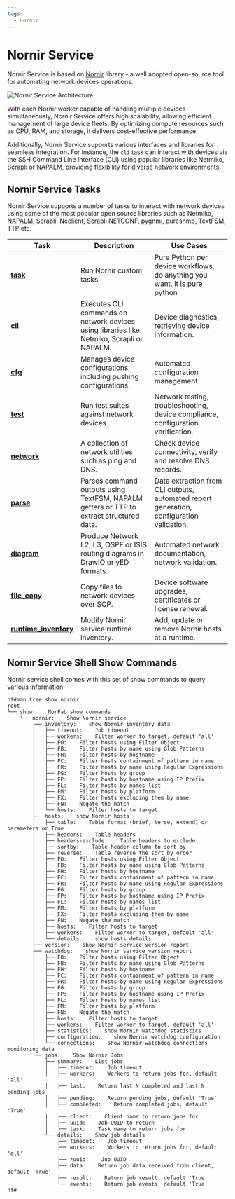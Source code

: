 ```yaml
---
tags:
  - nornir
---
```


# Nornir Service

Nornir Service is based on [Nornir](https://github.com/nornir-automation/nornir)
library - a well adopted open-source tool for automating network devices operations.
 
![Nornir Service Architecture](../../images/Nornir_Service.jpg) 

With each Nornir worker capable of handling multiple devices simultaneously, 
Nornir Service offers high scalability, allowing efficient management of 
large device fleets. By optimizing compute resources such as CPU, RAM, and 
storage, it delivers cost-effective performance.

Additionally, Nornir Service supports various interfaces and libraries for 
seamless integration. For instance, the `cli` task can interact with devices 
via the SSH Command Line Interface (CLI) using popular libraries like Netmiko, 
Scrapli or NAPALM, providing flexibility for diverse network environments.

## Nornir Service Tasks

Nornir Service supports a number of tasks to interact with network devices using 
some of the most popular open source libraries such as Netmiko, NAPALM, Scrapli, 
Ncclient, Scrapli NETCONF, pygnmi, puresnmp, TextFSM, TTP etc.

| Task          | Description  | Use Cases |
|---------------|--------------|-----------|
| **[task](services_nornir_service_tasks_task.md)** | Run Nornir custom tasks | Pure Python per device workflows, do anything you want, it is pure python |
| **[cli](services_nornir_service_tasks_cli.md)** | Executes CLI commands on network devices using libraries like Netmiko, Scrapli or NAPALM. | Device diagnostics, retrieving device information. |
| **[cfg](services_nornir_service_tasks_cfg.md)** | Manages device configurations, including pushing configurations. | Automated configuration management. |
| **[test](services_nornir_service_tasks_test.md)** | Run test suites against network devices. | Network testing, troubleshooting, device compliance, configuration verification. |
| **[network](services_nornir_service_tasks_network.md)** | A collection of network utilities such as ping and DNS. | Check device connectivity, verify and resolve DNS records. |
| **[parse](services_nornir_service_tasks_parse.md)** | Parses command outputs using TextFSM, NAPALM getters or TTP to extract structured data. | Data extraction from CLI outputs, automated report generation, configuration validation. |
| **[diagram](services_nornir_service_tasks_diagram.md)** | Produce Network L2,  L3, OSPF or ISIS routing diagrams in DrawIO or yED formats. | Automated network documentation, network validation. |
| **[file_copy](services_nornir_service_tasks_file_copy.md)** | Copy files to network devices over SCP. | Device software upgrades, certificates or license renewal. |
| **[runtime_inventory](services_nornir_service_tasks_runtime_inventory.md)** | Modify Nornir service runtime inventory. | Add, update or remove Nornir hosts at a runtime. |

## Nornir Service Shell Show Commands

Nornir service shell comes with this set of show commands to query various information:

```
nf#man tree show.nornir
root
└── show:    NorFab show commands
    └── nornir:    Show Nornir service
        ├── inventory:    show Nornir inventory data
        │   ├── timeout:    Job timeout
        │   ├── workers:    Filter worker to target, default 'all'
        │   ├── FO:    Filter hosts using Filter Object
        │   ├── FB:    Filter hosts by name using Glob Patterns
        │   ├── FH:    Filter hosts by hostname
        │   ├── FC:    Filter hosts containment of pattern in name
        │   ├── FR:    Filter hosts by name using Regular Expressions
        │   ├── FG:    Filter hosts by group
        │   ├── FP:    Filter hosts by hostname using IP Prefix
        │   ├── FL:    Filter hosts by names list
        │   ├── FM:    Filter hosts by platform
        │   ├── FX:    Filter hosts excluding them by name
        │   ├── FN:    Negate the match
        │   └── hosts:    Filter hosts to target
        ├── hosts:    show Nornir hosts
        │   ├── table:    Table format (brief, terse, extend) or parameters or True
        │   ├── headers:    Table headers
        │   ├── headers-exclude:    Table headers to exclude
        │   ├── sortby:    Table header column to sort by
        │   ├── reverse:    Table reverse the sort by order
        │   ├── FO:    Filter hosts using Filter Object
        │   ├── FB:    Filter hosts by name using Glob Patterns
        │   ├── FH:    Filter hosts by hostname
        │   ├── FC:    Filter hosts containment of pattern in name
        │   ├── FR:    Filter hosts by name using Regular Expressions
        │   ├── FG:    Filter hosts by group
        │   ├── FP:    Filter hosts by hostname using IP Prefix
        │   ├── FL:    Filter hosts by names list
        │   ├── FM:    Filter hosts by platform
        │   ├── FX:    Filter hosts excluding them by name
        │   ├── FN:    Negate the match
        │   ├── hosts:    Filter hosts to target
        │   ├── workers:    Filter worker to target, default 'all'
        │   └── details:    show hosts details
        ├── version:    show Nornir service version report
        ├── watchdog:    show Nornir service version report
        │   ├── FO:    Filter hosts using Filter Object
        │   ├── FB:    Filter hosts by name using Glob Patterns
        │   ├── FH:    Filter hosts by hostname
        │   ├── FC:    Filter hosts containment of pattern in name
        │   ├── FR:    Filter hosts by name using Regular Expressions
        │   ├── FG:    Filter hosts by group
        │   ├── FP:    Filter hosts by hostname using IP Prefix
        │   ├── FL:    Filter hosts by names list
        │   ├── FM:    Filter hosts by platform
        │   ├── FN:    Negate the match
        │   ├── hosts:    Filter hosts to target
        │   ├── workers:    Filter worker to target, default 'all'
        │   ├── statistics:    show Nornir watchdog statistics
        │   ├── configuration:    show Nornir watchdog configuration
        │   └── connections:    show Nornir watchdog connections monitoring data
        └── jobs:    Show Nornir Jobs
            ├── summary:    List jobs
            │   ├── timeout:    Job timeout
            │   ├── workers:    Workers to return jobs for, default 'all'
            │   ├── last:    Return last N completed and last N pending jobs
            │   ├── pending:    Return pending jobs, default 'True'
            │   ├── completed:    Return completed jobs, default 'True'
            │   ├── client:    Client name to return jobs for
            │   ├── uuid:    Job UUID to return
            │   └── task:    Task name to return jobs for
            └── details:    Show job details
                ├── timeout:    Job timeout
                ├── workers:    Workers to return jobs for, default 'all'
                ├── *uuid:    Job UUID
                ├── data:    Return job data received from client, default 'True'
                ├── result:    Return job result, default 'True'
                └── events:    Return job events, default 'True'
nf# 
```